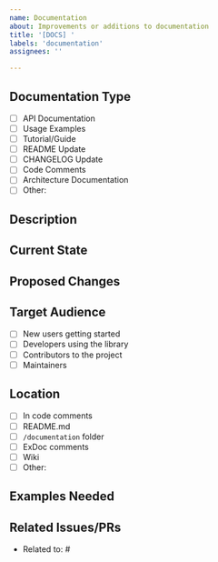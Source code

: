 ```yaml
---
name: Documentation
about: Improvements or additions to documentation
title: '[DOCS] '
labels: 'documentation'
assignees: ''

---
```


## Documentation Type
<!-- Check the type of documentation work needed -->
- [ ] API Documentation
- [ ] Usage Examples
- [ ] Tutorial/Guide
- [ ] README Update
- [ ] CHANGELOG Update
- [ ] Code Comments
- [ ] Architecture Documentation
- [ ] Other: 

## Description
<!-- What documentation needs to be added or improved? -->

## Current State
<!-- What's wrong with the current documentation? What's missing? -->

## Proposed Changes
<!-- What specific changes should be made? -->

## Target Audience
<!-- Who will benefit from this documentation? -->
- [ ] New users getting started
- [ ] Developers using the library
- [ ] Contributors to the project
- [ ] Maintainers

## Location
<!-- Where should this documentation live? -->
- [ ] In code comments
- [ ] README.md
- [ ] `/documentation` folder
- [ ] ExDoc comments
- [ ] Wiki
- [ ] Other: 

## Examples Needed
<!-- Do we need code examples? If so, what kind? -->

## Related Issues/PRs
<!-- Link to any related implementation work -->
- Related to: #